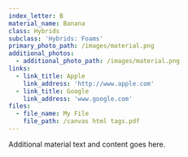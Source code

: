 ```yaml
---
index_letter: B
material_name: Banana
class: Hybrids
subclass: 'Hybrids: Foams'
primary_photo_path: /images/material.png
additional_photos:
  - additional_photo_path: /images/material.png
links:
  - link_title: Apple
    link_address: 'http://www.apple.com'
  - link_title: Google
    link_address: 'www.google.com'
files:
  - file_name: My File
    file_path: /canvas html tags.pdf
---
```


Additional material text and content goes here.